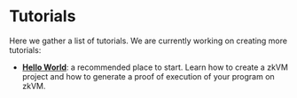 # Tutorials

Here we gather a list of tutorials. We are currently working on creating more tutorials:

- **[Hello World]**: a recommended place to start. Learn how to create a zkVM project and how to generate a proof of execution of your program on zkVM.

[Hello World]: hello-world

